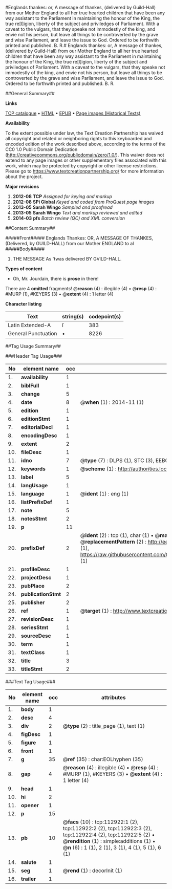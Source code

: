 #Englands thankes: or, A message of thankes, (delivered by Guild-Hall) from our Mother England to all her true hearted children that have been any way assistant to the Parliament in maintaining the honour of the King, the true re[l]igion, liberty of the subject and priviledges of Parliament. With a caveat to the vulgars, that they speake not immodestly of the king, and envie not his person, but leave all things to be controverted by the grave and wise Parliament, and leave the issue to God. Ordered to be forthwith printed and published. B. R.#
Englands thankes: or, A message of thankes, (delivered by Guild-Hall) from our Mother England to all her true hearted children that have been any way assistant to the Parliament in maintaining the honour of the King, the true re[l]igion, liberty of the subject and priviledges of Parliament. With a caveat to the vulgars, that they speake not immodestly of the king, and envie not his person, but leave all things to be controverted by the grave and wise Parliament, and leave the issue to God. Ordered to be forthwith printed and published. B. R.

##General Summary##

**Links**

[TCP catalogue](http://www.ota.ox.ac.uk/tcp/)  • 
[HTML](http://tei.it.ox.ac.uk/tcp/Texts-HTML/free/A92/A92194.html)  • 
[EPUB](http://tei.it.ox.ac.uk/tcp/Texts-EPUB/free/A92/A92194.epub) • 
[Page images (Historical Texts)](https://historicaltexts.jisc.ac.uk/eebo-99860797e)

**Availability**

To the extent possible under law, the Text Creation Partnership has waived all copyright and related or neighboring rights to this keyboarded and encoded edition of the work described above, according to the terms of the CC0 1.0 Public Domain Dedication (http://creativecommons.org/publicdomain/zero/1.0/). This waiver does not extend to any page images or other supplementary files associated with this work, which may be protected by copyright or other license restrictions. Please go to https://www.textcreationpartnership.org/ for more information about the project.

**Major revisions**

1. __2012-08__ __TCP__ *Assigned for keying and markup*
1. __2012-08__ __SPi Global__ *Keyed and coded from ProQuest page images*
1. __2013-05__ __Sarah Wingo__ *Sampled and proofread*
1. __2013-05__ __Sarah Wingo__ *Text and markup reviewed and edited*
1. __2014-03__ __pfs__ *Batch review (QC) and XML conversion*

##Content Summary##

#####Front#####
Englands Thankes: OR, A MESSAGE OF THANKES, (Delivered, by GUILD-HALL) from our Mother ENGLAND to al
#####Body#####

1. THE MESSAGE As 'twas delivered BY GVILD-HALL.

**Types of content**

  * Oh, Mr. Jourdain, there is **prose** in there!

There are 4 **omitted** fragments! 
 @__reason__ (4) : illegible (4)  •  @__resp__ (4) : #MURP (1), #KEYERS (3)  •  @__extent__ (4) : 1 letter (4)

**Character listing**


|Text|string(s)|codepoint(s)|
|---|---|---|
|Latin Extended-A|ſ|383|
|General Punctuation|•|8226|

##Tag Usage Summary##

###Header Tag Usage###

|No|element name|occ|attributes|
|---|---|---|---|
|1.|__availability__|1||
|2.|__biblFull__|1||
|3.|__change__|5||
|4.|__date__|8| @__when__ (1) : 2014-11 (1)|
|5.|__edition__|1||
|6.|__editionStmt__|1||
|7.|__editorialDecl__|1||
|8.|__encodingDesc__|1||
|9.|__extent__|2||
|10.|__fileDesc__|1||
|11.|__idno__|7| @__type__ (7) : DLPS (1), STC (3), EEBO-CITATION (1), PROQUEST (1), VID (1)|
|12.|__keywords__|1| @__scheme__ (1) : http://authorities.loc.gov/ (1)|
|13.|__label__|5||
|14.|__langUsage__|1||
|15.|__language__|1| @__ident__ (1) : eng (1)|
|16.|__listPrefixDef__|1||
|17.|__note__|5||
|18.|__notesStmt__|2||
|19.|__p__|11||
|20.|__prefixDef__|2| @__ident__ (2) : tcp (1), char (1)  •  @__matchPattern__ (2) : ([0-9\-]+):([0-9IVX]+) (1), (.+) (1)  •  @__replacementPattern__ (2) : http://eebo.chadwyck.com/downloadtiff?vid=$1&page=$2 (1), https://raw.githubusercontent.com/textcreationpartnership/Texts/master/tcpchars.xml#$1 (1)|
|21.|__profileDesc__|1||
|22.|__projectDesc__|1||
|23.|__pubPlace__|2||
|24.|__publicationStmt__|2||
|25.|__publisher__|2||
|26.|__ref__|1| @__target__ (1) : http://www.textcreationpartnership.org/docs/. (1)|
|27.|__revisionDesc__|1||
|28.|__seriesStmt__|1||
|29.|__sourceDesc__|1||
|30.|__term__|1||
|31.|__textClass__|1||
|32.|__title__|3||
|33.|__titleStmt__|2||


###Text Tag Usage###

|No|element name|occ|attributes|
|---|---|---|---|
|1.|__body__|1||
|2.|__desc__|4||
|3.|__div__|2| @__type__ (2) : title_page (1), text (1)|
|4.|__figDesc__|1||
|5.|__figure__|1||
|6.|__front__|1||
|7.|__g__|35| @__ref__ (35) : char:EOLhyphen (35)|
|8.|__gap__|4| @__reason__ (4) : illegible (4)  •  @__resp__ (4) : #MURP (1), #KEYERS (3)  •  @__extent__ (4) : 1 letter (4)|
|9.|__head__|1||
|10.|__hi__|2||
|11.|__opener__|1||
|12.|__p__|15||
|13.|__pb__|10| @__facs__ (10) : tcp:112922:1 (2), tcp:112922:2 (2), tcp:112922:3 (2), tcp:112922:4 (2), tcp:112922:5 (2)  •  @__rendition__ (1) : simple:additions (1)  •  @__n__ (6) : 1 (1), 2 (1), 3 (1), 4 (1), 5 (1), 6 (1)|
|14.|__salute__|1||
|15.|__seg__|1| @__rend__ (1) : decorInit (1)|
|16.|__trailer__|1||
